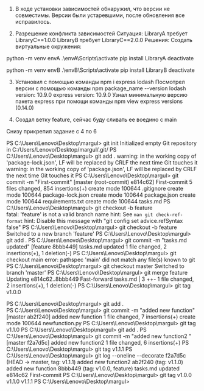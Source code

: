 1. В ходе установки зависимостей обнаружил, что версии не совместимы. Версии были устаревшими, после обновления все исправилось. 

2. Разрешение конфликта зависимостей
Ситуация:
LibraryA требует LibraryC==1.0.0
LibraryB требует LibraryC==2.0.0
Решения:
Создать виртуальные окружения:

python -m venv envA
.\envA\Scripts\activate
pip install LibraryA
deactivate

python -m venv envB
.\envB\Scripts\activate
pip install LibraryB
deactivate

3. Установил с помощью команды npm i express lodash
Посмотрел версии с помощью команды npm package_name --version
lodash version: 10.9.0
express version: 10.9.0
Узнал минимальную версию пакета express при помощи команды npm view express versions (0.14.0)

4. Создал ветку feature, сейчас буду сливать ее воедино с main

Снизу прикрепил задание с 4 по 6

PS C:\Users\Lenovo\Desktop\margul> git init 
Initialized empty Git repository in C:/Users/Lenovo/Desktop/margul/.git/
PS C:\Users\Lenovo\Desktop\margul> git add .
warning: in the working copy of 'package-lock.json', LF will be replaced by CRLF the next time Git touches it
warning: in the working copy of 'package.json', LF will be replaced by CRLF the next time Git touches it
PS C:\Users\Lenovo\Desktop\margul> git commit -m "First-commit" 
[master (root-commit) e814c62] First-commit
 5 files changed, 854 insertions(+)
 create mode 100644 .gitignore
 create mode 100644 package-lock.json
 create mode 100644 package.json
 create mode 100644 requirements.txt
 create mode 100644 tasks.md
PS C:\Users\Lenovo\Desktop\margul> git checkout -b feature\
fatal: 'feature\' is not a valid branch name
hint: See `man git check-ref-format`
hint: Disable this message with "git config set advice.refSyntax false"
PS C:\Users\Lenovo\Desktop\margul> git checkout -b feature
Switched to a new branch 'feature'
PS C:\Users\Lenovo\Desktop\margul> git add .
PS C:\Users\Lenovo\Desktop\margul> git commit -m "tasks.md updated"
[feature 8bbb449] tasks.md updated
 1 file changed, 2 insertions(+), 1 deletion(-)
PS C:\Users\Lenovo\Desktop\margul> git checkout main
error: pathspec 'main' did not match any file(s) known to git
PS C:\Users\Lenovo\Desktop\margul> git checkout master
Switched to branch 'master'
PS C:\Users\Lenovo\Desktop\margul> git merge feature 
Updating e814c62..8bbb449
Fast-forward
 tasks.md | 3 ++-
 1 file changed, 2 insertions(+), 1 deletion(-)
PS C:\Users\Lenovo\Desktop\margul> git tag v1.0.0
>>
PS C:\Users\Lenovo\Desktop\margul> git add .    
PS C:\Users\Lenovo\Desktop\margul> git commit -m "added new function"     
[master ab2f240] added new function
 1 file changed, 7 insertions(+)
 create mode 100644 newfunction.py
PS C:\Users\Lenovo\Desktop\margul> git tag v1.1.0
PS C:\Users\Lenovo\Desktop\margul> git add .
PS C:\Users\Lenovo\Desktop\margul> git commit -m "added new function2 "
[master f2a7d5c] added new function2
 1 file changed, 6 insertions(+)
PS C:\Users\Lenovo\Desktop\margul> git tag v1.1.1
PS C:\Users\Lenovo\Desktop\margul> git log --oneline --decorate
f2a7d5c (HEAD -> master, tag: v1.1.1) added new function2
ab2f240 (tag: v1.1.0) added new function
8bbb449 (tag: v1.0.0, feature) tasks.md updated
e814c62 First-commit
PS C:\Users\Lenovo\Desktop\margul> git tag
v1.0.0
v1.1.0
v1.1.1
PS C:\Users\Lenovo\Desktop\margul> 